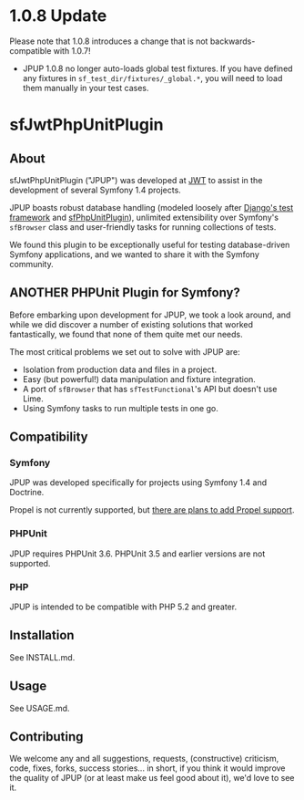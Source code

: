 # 1.0.8 Update

Please note that 1.0.8 introduces a change that is not backwards-compatible
  with 1.0.7!

- JPUP 1.0.8 no longer auto-loads global test fixtures.  If you have defined any
  fixtures in `sf_test_dir/fixtures/_global.*`, you will need to load them
  manually in your test cases.

# sfJwtPhpUnitPlugin
## About
sfJwtPhpUnitPlugin ("JPUP") was developed at [JWT](http://jwt.com) to assist in
  the development of several Symfony 1.4 projects.

JPUP boasts robust database handling (modeled loosely after
  [Django's test framework](http://docs.djangoproject.com/en/dev/topics/testing/#s-the-test-database)
  and [sfPhpUnitPlugin](https://www.hostedredmine.com/projects/sfphpunitplugin/wiki/1013#Fixtures)),
  unlimited extensibility over Symfony's `sfBrowser` class and user-friendly tasks
  for running collections of tests.

We found this plugin to be exceptionally useful for testing database-driven
  Symfony applications, and we wanted to share it with the Symfony community.

## ANOTHER PHPUnit Plugin for Symfony?
Before embarking upon development for JPUP, we took a look around, and while we
  did discover a number of existing solutions that worked fantastically, we
  found that none of them quite met our needs.

The most critical problems we set out to solve with JPUP are:

- Isolation from production data and files in a project.
- Easy (but powerful!) data manipulation and fixture integration.
- A port of `sfBrowser` that has `sfTestFunctional`'s API but doesn't use Lime.
- Using Symfony tasks to run multiple tests in one go.

## Compatibility

### Symfony
JPUP was developed specifically for projects using Symfony 1.4 and Doctrine.

Propel is not currently supported, but
  [there are plans to add Propel support](https://github.com/JWT-OSS/sfJwtPhpUnitPlugin/issues/29).

### PHPUnit
JPUP requires PHPUnit 3.6.  PHPUnit 3.5 and earlier versions are not supported.

### PHP

JPUP is intended to be compatible with PHP 5.2 and greater.

## Installation
See INSTALL.md.

## Usage
See USAGE.md.

## Contributing
We welcome any and all suggestions, requests, (constructive) criticism, code,
  fixes, forks, success stories... in short, if you think it would improve the
  quality of JPUP (or at least make us feel good about it), we'd love to see it.